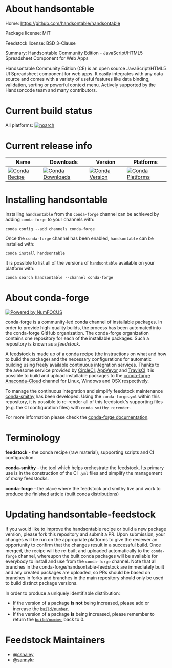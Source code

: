 <!--
# -*- mode: jinja -*-
-->

About handsontable
==================

Home: https://github.com/handsontable/handsontable

Package license: MIT

Feedstock license: BSD 3-Clause

Summary: Handsontable Community Edition - JavaScript/HTML5 Spreadsheet Component for Web Apps

Handsontable Community Edition (CE) is an open source JavaScript/HTML5 UI Spreadsheet
component for web apps. It easily integrates with any data source and comes with a
variety of useful features like data binding, validation, sorting or powerful context
menu. Actively supported by the Handsoncode team and many contributors.


Current build status
====================

All platforms:
[![noarch](https://img.shields.io/circleci/project/github/conda-forge/handsontable-feedstock/master.svg?label=noarch)](https://circleci.com/gh/conda-forge/handsontable-feedstock)

Current release info
====================

| Name | Downloads | Version | Platforms |
| --- | --- | --- | --- |
| [![Conda Recipe](https://img.shields.io/badge/recipe-handsontable-green.svg)](https://anaconda.org/conda-forge/handsontable) | [![Conda Downloads](https://img.shields.io/conda/dn/conda-forge/handsontable.svg)](https://anaconda.org/conda-forge/handsontable) | [![Conda Version](https://img.shields.io/conda/vn/conda-forge/handsontable.svg)](https://anaconda.org/conda-forge/handsontable) | [![Conda Platforms](https://img.shields.io/conda/pn/conda-forge/handsontable.svg)](https://anaconda.org/conda-forge/handsontable) |

Installing handsontable
=======================

Installing `handsontable` from the `conda-forge` channel can be achieved by adding `conda-forge` to your channels with:

```
conda config --add channels conda-forge
```

Once the `conda-forge` channel has been enabled, `handsontable` can be installed with:

```
conda install handsontable
```

It is possible to list all of the versions of `handsontable` available on your platform with:

```
conda search handsontable --channel conda-forge
```


About conda-forge
=================

[![Powered by NumFOCUS](https://img.shields.io/badge/powered%20by-NumFOCUS-orange.svg?style=flat&colorA=E1523D&colorB=007D8A)](http://numfocus.org)

conda-forge is a community-led conda channel of installable packages.
In order to provide high-quality builds, the process has been automated into the
conda-forge GitHub organization. The conda-forge organization contains one repository
for each of the installable packages. Such a repository is known as a *feedstock*.

A feedstock is made up of a conda recipe (the instructions on what and how to build
the package) and the necessary configurations for automatic building using freely
available continuous integration services. Thanks to the awesome service provided by
[CircleCI](https://circleci.com/), [AppVeyor](https://www.appveyor.com/)
and [TravisCI](https://travis-ci.org/) it is possible to build and upload installable
packages to the [conda-forge](https://anaconda.org/conda-forge)
[Anaconda-Cloud](https://anaconda.org/) channel for Linux, Windows and OSX respectively.

To manage the continuous integration and simplify feedstock maintenance
[conda-smithy](https://github.com/conda-forge/conda-smithy) has been developed.
Using the ``conda-forge.yml`` within this repository, it is possible to re-render all of
this feedstock's supporting files (e.g. the CI configuration files) with ``conda smithy rerender``.

For more information please check the [conda-forge documentation](https://conda-forge.org/docs/).

Terminology
===========

**feedstock** - the conda recipe (raw material), supporting scripts and CI configuration.

**conda-smithy** - the tool which helps orchestrate the feedstock.
                   Its primary use is in the construction of the CI ``.yml`` files
                   and simplify the management of *many* feedstocks.

**conda-forge** - the place where the feedstock and smithy live and work to
                  produce the finished article (built conda distributions)


Updating handsontable-feedstock
===============================

If you would like to improve the handsontable recipe or build a new
package version, please fork this repository and submit a PR. Upon submission,
your changes will be run on the appropriate platforms to give the reviewer an
opportunity to confirm that the changes result in a successful build. Once
merged, the recipe will be re-built and uploaded automatically to the
`conda-forge` channel, whereupon the built conda packages will be available for
everybody to install and use from the `conda-forge` channel.
Note that all branches in the conda-forge/handsontable-feedstock are
immediately built and any created packages are uploaded, so PRs should be based
on branches in forks and branches in the main repository should only be used to
build distinct package versions.

In order to produce a uniquely identifiable distribution:
 * If the version of a package **is not** being increased, please add or increase
   the [``build/number``](https://conda.io/docs/user-guide/tasks/build-packages/define-metadata.html#build-number-and-string).
 * If the version of a package **is** being increased, please remember to return
   the [``build/number``](https://conda.io/docs/user-guide/tasks/build-packages/define-metadata.html#build-number-and-string)
   back to 0.

Feedstock Maintainers
=====================

* [@cshaley](https://github.com/cshaley/)
* [@sannykr](https://github.com/sannykr/)

